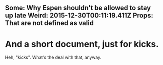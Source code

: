 Some: Why Espen shouldn't be allowed to stay up late
Weird: 2015-12-30T00:11:19.411Z
Props: That are not defined as valid
-----------------------------------------------------

# And a short document, just for kicks.

Heh, "kicks". What's the deal with that, anyway.
